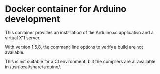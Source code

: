 # Docker container for Arduino development

This container provides an installation of the Arduino.cc application and a virtual X11 server.

With version 1.5.8, the command line options to verify a build are not available.

This is not suitable for a CI environment, but the compilers are all available in /usr/local/share/arduino/.
